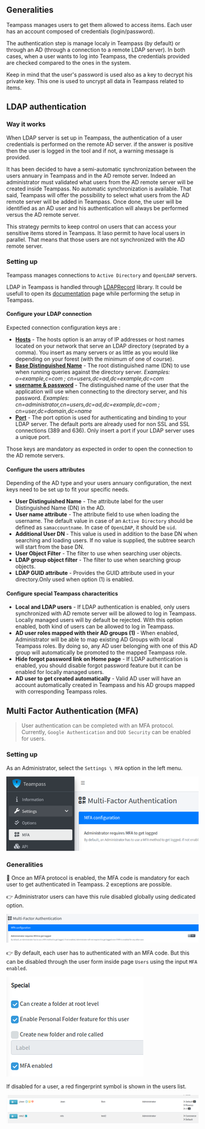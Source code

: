<!-- docs/features/authentication.md -->


## Generalities

Teampass manages users to get them allowed to access items. Each user has an account composed of credentials (login/password).

The authentication step is manage localy in Teampass (by default) or through an AD (through a connection to a remote LDAP server).
In both cases, when a user wants to log into Teampass, the credentials provided are checked compared to the ones in the system.

Keep in mind that the user's password is used also as a key to decrypt his private key. This one is used to uncrypt all data in Teampass related to items.

## LDAP authentication


### Way it works

When LDAP server is set up in Teampass, the authentication of a user credentials is performed on the remote AD server. if the answer is positive then the user is logged in the tool and if not, a warning message is provided.

It has been decided to have a semi-automatic synchronization between the users annuary in Teampass and in the AD remote server. Indeed an administrator must validated what users from the AD remote server will be created inside Teampass. No automatic synchronization is available.
That said, Teampass will offer the possibility to select what users from the AD remote server will be added in Teampass. Once done, the user will be identified as an AD user and his authentication will always be performed versus the AD remote server.

This strategy permits to keep control on users that can access your sensitive items stored in Teampass.
It laso permit to have local users in parallel. That means that those users are not synchronized with the AD remote server.

### Setting up

Teampass manages connections to `Active Directory` and `OpenLDAP` servers.

LDAP in Teampass is handled through [LDAPRecord](https://ldaprecord.com/) library.
It could be usefull to open its [documentation](https://ldaprecord.com/docs/core/v2/configuration) page while performing the setup in Teampass.

#### Configure your LDAP connection

Expected connection configuration keys are :

* __[Hosts](https://ldaprecord.com/docs/core/v2/configuration#hosts)__ - The hosts option is an array of IP addresses or host names located on your network that serve an LDAP directory (seprated by a comma). You insert as many servers or as little as you would like depending on your forest (with the minimum of one of course). 
* __[Base Distinguished Name](https://ldaprecord.com/docs/core/v2/configuration#base-distinguished-name)__ - The root distinguished name (DN) to use when running queries against the directory server. *Examples: o=example,c=com ; cn=users,dc=ad,dc=example,dc=com*
* __[username & password](https://ldaprecord.com/docs/core/v2/configuration#username--password)__ - The distinguished name of the user that the application will use when connecting to the directory server, and his password. *Examples: cn=administrator,cn=users,dc=ad,dc=example,dc=com ; cn=user,dc=domain,dc=name*
* __[Port](https://ldaprecord.com/docs/core/v2/configuration#port)__ - The port option is used for authenticating and binding to your LDAP server. The default ports are already used for non SSL and SSL connections (389 and 636). Only insert a port if your LDAP server uses a unique port. 

Those keys are mandatory as expected in order to open the connection to the AD remote servers.

#### Configure the users attributes

Depending of the AD type and your users annuary configuration, the next keys need to be set up to fit your specific needs.

* __User Distinguished Name__ - The attribute label for the user Distinguished Name (DN) in the AD.
* __User name attribute__ - The attribute field to use when loading the username. The default value in case of an `Active Directory` should be defined as `samaccountname`. In case of `OpenLDAP`, it should be `uid`.
* __Additional User DN__ - This value is used in addition to the base DN when searching and loading users. If no value is supplied, the subtree search will start from the base DN.
* __User Object Filter__ - The filter to use when searching user objects.
* __LDAP group object filter__ - The filter to use when searching group objects.
* __LDAP GUID attribute__ - Provides the GUID attribute used in your directory.Only used when option (1) is enabled.

#### Configure special Teampass characteritics

* __Local and LDAP users__ - If LDAP authentication is enabled, only users synchronized with AD remote server will be allowed to log in Teampass. Locally managed users will by default be rejected. With this option enabled, both kind of users can be allowed to log in Teampass.
* __AD user roles mapped with their AD groups (1)__ - When enabled, Administrator will be able to map existing AD Groups with local Teampass roles. By doing so, any AD user belonging with one of this AD group will automatically be promoted to the mapped Teampass role.
* __Hide forgot password link on Home page__ - If LDAP authentication is enabled, you should disable forgot password feature but it can be enabled for locally managed users.
* __AD user to get created automatically__ - Valid AD user will have an account automatically created in Teampass and his AD groups mapped with corresponding Teampass roles.


## Multi Factor Authentication (MFA)

> User authentication can be completed with an MFA protocol. Currently, `Google Authentication` and `DUO Security` can be enabled for users.

### Setting up

As an Administrator, select the `Settings \ MFA` option in the left menu.

![Settings tasks options](../_media/tp3_auth_mfa_1.png)

### Generalities

🔔 Once an MFA protocol is enabled, the MFA code is mandatory for each user to get authenticated in Teampass. 2 exceptions are possible.

👉 Administrator users can have this rule disabled globally using dedicated option.

![Settings tasks options](../_media/tp3_auth_mfa_2.png)

👉 By default, each user has to authenticated with an MFA code. But this can be disabled through the user form inside page `Users` using the input `MFA enabled`.

![Settings tasks options](../_media/tp3_auth_mfa_4.png)

If disabled for a user, a red fingerprint symbol is shown in the users list.

![Settings tasks options](../_media/tp3_auth_mfa_3.png)

